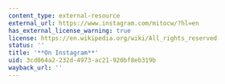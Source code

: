 ```yaml
---
content_type: external-resource
external_url: https://www.instagram.com/mitocw/?hl=en
has_external_license_warning: true
license: https://en.wikipedia.org/wiki/All_rights_reserved
status: ''
title: '**On Instagram**'
uid: 3cd064a2-232d-4973-ac21-920bf8eb319b
wayback_url: ''
---
```


